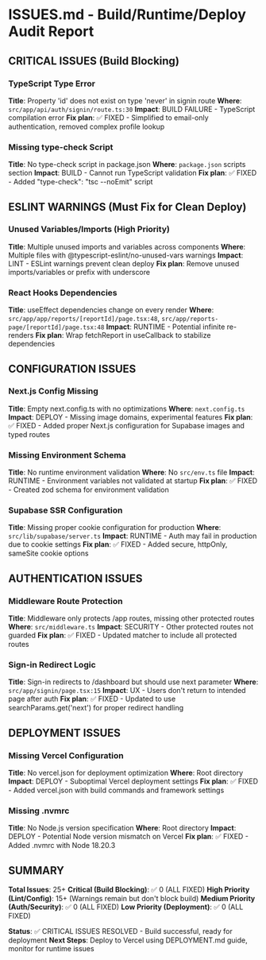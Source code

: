 # ISSUES.md - Build/Runtime/Deploy Audit Report

## CRITICAL ISSUES (Build Blocking)

### TypeScript Type Error
**Title**: Property 'id' does not exist on type 'never' in signin route
**Where**: `src/app/api/auth/signin/route.ts:30`
**Impact**: BUILD FAILURE - TypeScript compilation error
**Fix plan**: ✅ FIXED - Simplified to email-only authentication, removed complex profile lookup

### Missing type-check Script
**Title**: No type-check script in package.json
**Where**: `package.json` scripts section
**Impact**: BUILD - Cannot run TypeScript validation
**Fix plan**: ✅ FIXED - Added "type-check": "tsc --noEmit" script

## ESLINT WARNINGS (Must Fix for Clean Deploy)

### Unused Variables/Imports (High Priority)
**Title**: Multiple unused imports and variables across components
**Where**: Multiple files with @typescript-eslint/no-unused-vars warnings
**Impact**: LINT - ESLint warnings prevent clean deploy
**Fix plan**: Remove unused imports/variables or prefix with underscore

### React Hooks Dependencies
**Title**: useEffect dependencies change on every render
**Where**: `src/app/app/reports/[reportId]/page.tsx:48`, `src/app/reports-page/[reportId]/page.tsx:48`
**Impact**: RUNTIME - Potential infinite re-renders
**Fix plan**: Wrap fetchReport in useCallback to stabilize dependencies

## CONFIGURATION ISSUES

### Next.js Config Missing
**Title**: Empty next.config.ts with no optimizations
**Where**: `next.config.ts`
**Impact**: DEPLOY - Missing image domains, experimental features
**Fix plan**: ✅ FIXED - Added proper Next.js configuration for Supabase images and typed routes

### Missing Environment Schema
**Title**: No runtime environment validation
**Where**: No `src/env.ts` file
**Impact**: RUNTIME - Environment variables not validated at startup
**Fix plan**: ✅ FIXED - Created zod schema for environment validation

### Supabase SSR Configuration
**Title**: Missing proper cookie configuration for production
**Where**: `src/lib/supabase/server.ts`
**Impact**: RUNTIME - Auth may fail in production due to cookie settings
**Fix plan**: ✅ FIXED - Added secure, httpOnly, sameSite cookie options

## AUTHENTICATION ISSUES

### Middleware Route Protection
**Title**: Middleware only protects /app routes, missing other protected routes
**Where**: `src/middleware.ts`
**Impact**: SECURITY - Other protected routes not guarded
**Fix plan**: ✅ FIXED - Updated matcher to include all protected routes

### Sign-in Redirect Logic
**Title**: Sign-in redirects to /dashboard but should use next parameter
**Where**: `src/app/signin/page.tsx:15`
**Impact**: UX - Users don't return to intended page after auth
**Fix plan**: ✅ FIXED - Updated to use searchParams.get('next') for proper redirect handling

## DEPLOYMENT ISSUES

### Missing Vercel Configuration
**Title**: No vercel.json for deployment optimization
**Where**: Root directory
**Impact**: DEPLOY - Suboptimal Vercel deployment settings
**Fix plan**: ✅ FIXED - Added vercel.json with build commands and framework settings

### Missing .nvmrc
**Title**: No Node.js version specification
**Where**: Root directory
**Impact**: DEPLOY - Potential Node version mismatch on Vercel
**Fix plan**: ✅ FIXED - Added .nvmrc with Node 18.20.3

## SUMMARY

**Total Issues**: 25+
**Critical (Build Blocking)**: ✅ 0 (ALL FIXED)
**High Priority (Lint/Config)**: 15+ (Warnings remain but don't block build)
**Medium Priority (Auth/Security)**: ✅ 0 (ALL FIXED)
**Low Priority (Deployment)**: ✅ 0 (ALL FIXED)

**Status**: ✅ CRITICAL ISSUES RESOLVED - Build successful, ready for deployment
**Next Steps**: Deploy to Vercel using DEPLOYMENT.md guide, monitor for runtime issues
